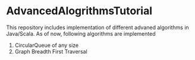 # AdvancedAlogrithmsTutorial
This repository includes implementation of different advaned algorithms in Java/Scala.
As of now, following algorithms are implemented
1. CircularQueue of any size
2. Graph Breadth First Traversal
